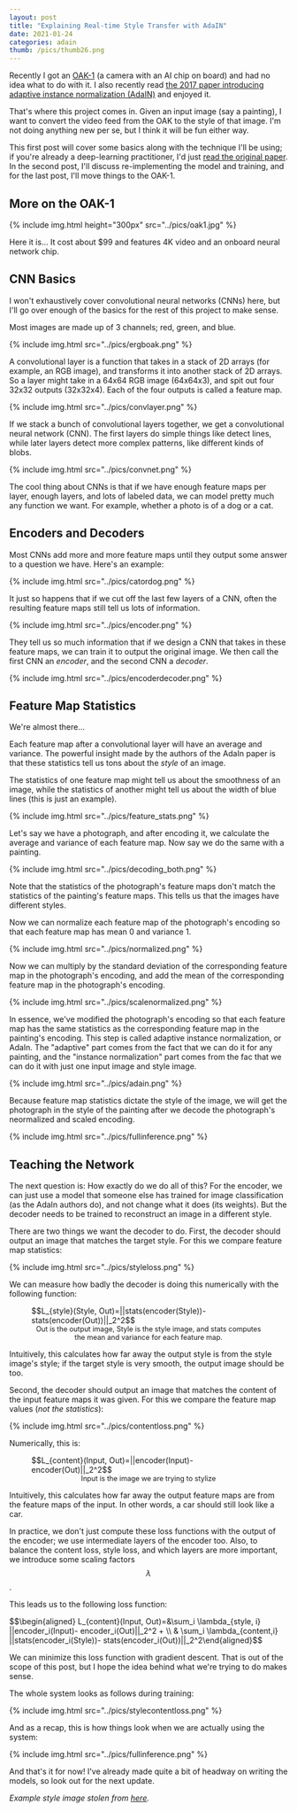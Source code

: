 ```yaml
---
layout: post
title: "Explaining Real-time Style Transfer with AdaIN"
date: 2021-01-24
categories: adain
thumb: /pics/thumb26.png
---
```



Recently I got an [OAK-1](https://opencv.org/introducing-oak-spatial-ai-powered-by-opencv/) (a camera with an AI chip on board) and had no idea what to do with it. I also recently read [the 2017 paper introducing adaptive instance normalization (AdaIN)](https://arxiv.org/pdf/1703.06868.pdf) and enjoyed it.

That's where this project comes in. Given an input image (say a painting), I want to convert the video feed from the OAK to the style of that image. I'm not doing anything new per se, but I think it will be fun either way.

This first post will cover some basics along with the technique I'll be using; if you're already a deep-learning practitioner, I'd just [read the original paper](https://arxiv.org/pdf/1703.06868.pdf). In the second post, I'll discuss re-implementing the model and training, and for the last post, I'll move things to the OAK-1.


## More on the OAK-1

{% include img.html height="300px" src="../pics/oak1.jpg" %}

Here it is... It cost about $99 and features 4K video and an onboard neural network chip.


## CNN Basics

I won't exhaustively cover convolutional neural networks (CNNs) here, but I'll go over enough of the basics for the rest of this project to make sense.

Most images are made up of 3 channels; red, green, and blue.

{% include img.html src="../pics/ergboak.png" %}

A convolutional layer is a function that takes in a stack of 2D arrays (for example, an RGB image), and transforms it into another stack of 2D arrays. So a layer might take in a 64x64 RGB image (64x64x3), and spit out four 32x32 outputs (32x32x4). Each of the four outputs is called a feature map.

{% include img.html src="../pics/convlayer.png" %}

If we stack a bunch of convolutional layers together, we get a convolutional neural network (CNN). The first layers do simple things like detect lines, while later layers detect more complex patterns, like different kinds of blobs.

{% include img.html src="../pics/convnet.png" %}

The cool thing about CNNs is that if we have enough feature maps per layer, enough layers, and lots of labeled data, we can model pretty much any function we want. For example, whether a photo is of a dog or a cat.

## Encoders and Decoders

Most CNNs add more and more feature maps until they output some answer to a question we have. Here's an example:

{% include img.html src="../pics/catordog.png" %}

It just so happens that if we cut off the last few layers of a CNN, often the resulting feature maps still tell us lots of information.

{% include img.html src="../pics/encoder.png" %}

They tell us so much information that if we design a CNN that takes in these feature maps, we can train it to output the original image. We then call the first CNN an _encoder_, and the second CNN a _decoder_.

{% include img.html src="../pics/encoderdecoder.png" %}

## Feature Map Statistics

We're almost there...

Each feature map after a convolutional layer will have an average and variance. The powerful insight made by the authors of the AdaIn paper is that these statistics tell us tons about the _style_ of an image.

The statistics of one feature map might tell us about the smoothness of an image, while the statistics of another might tell us about the width of blue lines (this is just an example).

{% include img.html src="../pics/feature_stats.png" %}


Let's say we have a photograph, and after encoding it, we calculate the average and variance of each feature map. Now say we do the same with a painting.

{% include img.html src="../pics/decoding_both.png" %}

Note that the statistics of the photograph's feature maps don't match the statistics of the painting's feature maps. This tells us that the images have different styles.

Now we can normalize each feature map of the photograph's encoding so that each feature map has mean 0 and variance 1.

{% include img.html src="../pics/normalized.png" %}

Now we can multiply by the standard deviation of the corresponding feature map in the photograph's encoding, and add the mean of the corresponding feature map in the photograph's encoding.

{% include img.html src="../pics/scalenormalized.png" %}


In essence, we've modified the photograph's encoding so that each feature map has the same statistics as the corresponding feature map in the painting's encoding. This step is called adaptive instance normalization, or AdaIn. The "adaptive" part comes from the fact that we can do it for any painting, and the "instance normalization" part comes from the fac that we can do it with just one input image and style image.


{% include img.html src="../pics/adain.png" %}


Because feature map statistics dictate the style of the image, we will get the photograph in the style of the painting after we decode the photograph's neormalized and scaled encoding.

{% include img.html src="../pics/fullinference.png" %}

## Teaching the Network

The next question is: How exactly do we do all of this? For the encoder, we can just use a model that someone else has trained for image classification (as the AdaIn authors do), and not change what it does (its weights). But the decoder needs to be trained to reconstruct an image in a different style.

There are two things we want the decoder to do. First, the decoder should output an image that matches the target style. For this we compare feature map statistics:

{% include img.html src="../pics/styleloss.png" %}

We can measure how badly the decoder is doing this numerically with the following function:

<figure>
<div style="overflow-x:auto">
$$L_{style}(Style, Out)=||stats(encoder(Style))- stats(encoder(Out))||_2^2$$
</div>
<figcaption style="text-align: center; font-size: 90%">Out is the output image, Style is the style image, and stats computes the mean and variance for each feature map.</figcaption>
</figure>


Intuitively, this calculates how far away the output style is from the style image's style; if the target style is very smooth, the output image should be too.

Second, the decoder should output an image that matches the content of the input feature maps it was given. For this we compare the feature map values (_not the statistics_):

{% include img.html src="../pics/contentloss.png" %}

Numerically, this is:

<figure>
<div style="overflow-x: auto">
$$L_{content}(Input, Out)=||encoder(Input)- encoder(Out)||_2^2$$
</div>
<figcaption style="text-align: center; font-size: 90%">Input is the image we are trying to stylize</figcaption>
</figure>


Intuitively, this calculates how far away the output feature maps are from the feature maps of the input. In other words, a car should still look like a car.

In practice, we don't just compute these loss functions with the output of the encoder; we use intermediate layers of the encoder too. Also, to balance the content loss, style loss, and which layers are more important, we introduce some scaling factors $$\lambda$$.

This leads us to the following loss function:

<div style="overflow-x:auto">
$$\begin{aligned} L_{content}(Input, Out)=&\sum_i \lambda_{style, i} ||encoder_i(Input)- encoder_i(Out)||_2^2 + \\  &  \sum_i \lambda_{content,i} ||stats(encoder_i(Style))- stats(encoder_i(Out))||_2^2\end{aligned}$$
</div>

We can minimize this loss function with gradient descent. That is out of the scope of this post, but I hope the idea behind what we're trying to do makes sense.

The whole system looks as follows during training:

{% include img.html src="../pics/stylecontentloss.png" %}

And as a recap, this is how things look when we are actually using the system:

{% include img.html src="../pics/fullinference.png" %}

And that's it for now! I've already made quite a bit of headway on writing the models, so look out for the next update.


_Example style image stolen from [here](https://www.amazon.com/iCoostor-Numbers-Acrylic-Painting-Beginner/dp/B07N2V38XZ)._
